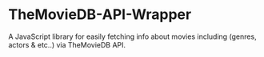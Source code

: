 # TheMovieDB-API-Wrapper
A JavaScript library for easily fetching info about movies including (genres, actors &amp; etc..) via TheMovieDB API. 
